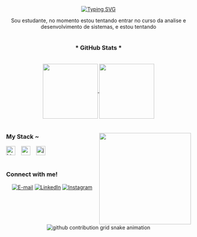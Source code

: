 <div align="center">
<a href="https://git.io/typing-svg">
<a href="https://git.io/typing-svg"><img src="https://readme-typing-svg.demolab.com?font=Fira+Code&pause=1000&color=6ED4F7&center=true&width=435&lines=Hello+world!%2C+I'm+Luana+" alt="Typing SVG" /></a>
</a>
</div>

<p align="center">Sou estudante, no momento estou tentando entrar no curso da analise e desenvolvimento de sistemas, e estou tentando</p>

#

<div style="text-align: center;" align="center">
  <h3>* GitHub Stats *</h3>
  <br>
<a href="https://github.com/anuraghazra/github-readme-stats">
  <img height=150 align="center" src="https://github-readme-stats.vercel.app/api?username=Luana002&show_icons=true&hide=contribs,prs&cache_seconds=86400&theme=holi" />
</a>
<a href="https://github.com/anuraghazra/convoychat">
  <img height=150 align="center" src="https://github-readme-stats.vercel.app/api/top-langs?username=Luana002&layout=compact&langs_count=8&card_width=320" />
</a>

#

<img align="right" alt="" height="250px" src="https://i.pinimg.com/564x/b5/96/e3/b596e370fb7afb7ab6537bb18868d385.jpg">

<h3 align="left">My Stack ~</h3>

 <div align="left">
  <img src="https://cdn.jsdelivr.net/gh/devicons/devicon/icons/html5/html5-original.svg" height="25" alt="html5 logo"  />
  <img width="8" />
  <img src="https://cdn.jsdelivr.net/gh/devicons/devicon/icons/css3/css3-original.svg" height="25" alt="css3 logo"  />
  <img width="8" />
  <img src="https://cdn.jsdelivr.net/gh/devicons/devicon/icons/javascript/javascript-plain.svg" height="25" alt="javascript logo"  />
  <img width="8" />
 </div>

 #

<h3 align="left">Connect with me!</h3>

[![E-mail](https://img.shields.io/badge/-Email-000?style=for-the-badge&logo=microsoft-outlook&logoColor=FF00F6&color:FFF)](correaluana623@gmail.com)
[![LinkedIn](https://img.shields.io/badge/-LinkedIn-000?style=for-the-badge&logo=linkedin&logoColor=FF00F6&color:FFF)]( https://github.com/Luana002 )
[![Instagram](https://img.shields.io/badge/-Instagram-000?style=for-the-badge&logo=instagram&logoColor=FF00F6&color:FFF)](bluee.code)


<picture align="center">
  <source media="(prefers-color-scheme: dark)" srcset="https://raw.githubusercontent.com/Luana002/Luana002/output/github-contribution-grid-snake-dark.svg">
  <source media="(prefers-color-scheme: light)" srcset="https://raw.githubusercontent.com/Luana002/Luana002/output/github-contribution-grid-snake-dark.svg">
  <img align="center" alt="github contribution grid snake animation" src="https://raw.githubusercontent.com/Luana002/Luana002/output/github-contribution-grid-snake.svg">
</picture>

<!---
Luana002/Luana002 is a ✨ special ✨ repository because its `README.md` (this file) appears on your GitHub profile.
You can click the Preview link to take a look at your changes.
--->
